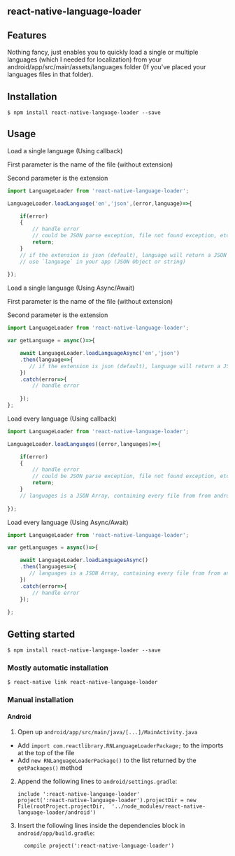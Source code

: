 
## react-native-language-loader

## Features

Nothing fancy, just enables you to quickly load a single or multiple languages (which I needed for localization) from your android/app/src/main/assets/languages folder (If you've placed your languages files in that folder).

## Installation

`$ npm install react-native-language-loader --save`

## Usage
Load a single language (Using callback)

First parameter is the name of the file (without extension)

Second parameter is the extension
```js
import LanguageLoader from 'react-native-language-loader';

LanguageLoader.loadLanguage('en','json',(error,language)=>{

    if(error)
    {
        // handle error
        // could be JSON parse exception, file not found exception, etc..
        return;
    }
    // if the extension is json (default), language will return a JSON object, otherwise a string
    // use `language` in your app (JSON Object or string)
    
});
```
Load a single language (Using Async/Await)

First parameter is the name of the file (without extension)

Second parameter is the extension
```js
import LanguageLoader from 'react-native-language-loader';

var getLanguage = async()=>{

    await LanguageLoader.loadLanguageAsync('en','json')
    .then(language=>{
       // if the extension is json (default), language will return a JSON object, otherwise a string
    })
    .catch(error=>{
        // handle error
        
    });
};

```
Load every language (Using callback)
```js
import LanguageLoader from 'react-native-language-loader';

LanguageLoader.loadLanguages((error,languages)=>{

    if(error)
    {
        // handle error
        // could be JSON parse exception, file not found exception, etc..
        return;
    }
    // languages is a JSON Array, containing every file from from android/app/src/main/assets/languages
    
});
```
Load every language (Using Async/Await)
```js
import LanguageLoader from 'react-native-language-loader';

var getLanguages = async()=>{

    await LanguageLoader.loadLanguagesAsync()
    .then(languages=>{
       // languages is a JSON Array, containing every file from from android/app/src/main/assets/languages
    })
    .catch(error=>{
        // handle error
    });
    
};
```

## Getting started

`$ npm install react-native-language-loader --save`

### Mostly automatic installation

`$ react-native link react-native-language-loader`

### Manual installation

#### Android

1. Open up `android/app/src/main/java/[...]/MainActivity.java`
  - Add `import com.reactlibrary.RNLanguageLoaderPackage;` to the imports at the top of the file
  - Add `new RNLanguageLoaderPackage()` to the list returned by the `getPackages()` method
2. Append the following lines to `android/settings.gradle`:
  	```
  	include ':react-native-language-loader'
  	project(':react-native-language-loader').projectDir = new File(rootProject.projectDir, 	'../node_modules/react-native-language-loader/android')
  	```
3. Insert the following lines inside the dependencies block in `android/app/build.gradle`:
  	```
      compile project(':react-native-language-loader')
  	```

